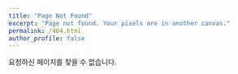 ```yaml
---
title: "Page Not Found"
excerpt: "Page not found. Your pixels are in another canvas."
permalink: /404.html
author_profile: false
---
```


요청하신 페이지를 찾을 수 없습니다.

<script>
  var GOOG_FIXURL_LANG = 'en';
  var GOOG_FIXURL_SITE = 'https://sunmerrr.github.io/'
</script>
<script src="https://linkhelp.clients.google.com/tbproxy/lh/wm/fixurl.js">
</script>
